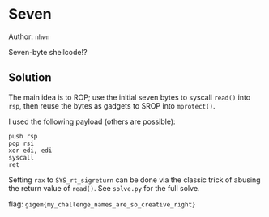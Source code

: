 # Seven

Author: `nhwn`

Seven-byte shellcode!?

## Solution

The main idea is to ROP; use the initial seven bytes to syscall `read()` into `rsp`, then reuse the bytes as gadgets to SROP into `mprotect()`.

I used the following payload (others are possible):

```x86asm
push rsp
pop rsi
xor edi, edi
syscall
ret
```

Setting `rax` to `SYS_rt_sigreturn` can be done via the classic trick of abusing the return value of `read()`. See `solve.py` for the full solve.

flag:
`gigem{my_challenge_names_are_so_creative_right}`

